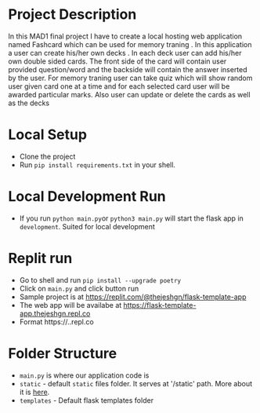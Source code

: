 # Project Description
In this MAD1 final project I have to create a local hosting web application named Fashcard which
can be used for memory traning . In this application a user can create his/her own decks . In each
deck user can add his/her own double sided cards. The front side of the card will contain user
provided question/word and the backside will contain the answer inserted by the user. For
memory traning user can take quiz which will show random user given card one at a time and for
each selected card user will be awarded particular marks. Also user can update or delete the
cards as well as the decks
# Local Setup
- Clone the project
- Run `pip install requirements.txt` in your shell.

# Local Development Run
- If you run `python main.py`or  `python3 main.py` will start the flask app in `development`. Suited for local development

# Replit run
- Go to shell and run
    `pip install --upgrade poetry`
- Click on `main.py` and click button run
- Sample project is at https://replit.com/@thejeshgn/flask-template-app
- The web app will be availabe at https://flask-template-app.thejeshgn.repl.co
- Format https://<replname>.<username>.repl.co

# Folder Structure
- `main.py` is where our application code is
- `static` - default `static` files folder. It serves at '/static' path. More about it is [here](https://flask.palletsprojects.com/en/2.0.x/tutorial/static/).
- `templates` - Default flask templates folder

